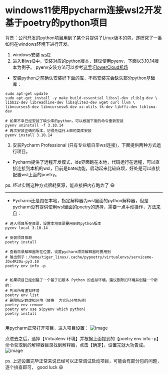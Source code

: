 
# windows11使用pycharm连接wsl2开发基于poetry的python项目


背景：公司开发的python项目用到了某个只提供了Linux版本的包，遂研究了一番如何在windows环境下进行开发。


1. windows安装 [wsl2](https://github.com "wsl2")
2. 进入到wsl2中，安装对应的python版本，建议使用pyenv，下面以3\.10\.14版本为例子。 pyenv安装方法可以参考[这里](https://github.com "这里"):[FlowerCloud机场](https://yunbeijia.com)


* 安装python之前确认安装好下面的库，不然安装完会缺失部分python基础库：



```
sudo apt-get update
sudo apt-get install -y make build-essential libssl-dev zlib1g-dev \
libbz2-dev libreadline-dev libsqlite3-dev wget curl llvm \
libncurses5-dev libncursesw5-dev xz-utils tk-dev libffi-dev liblzma-dev

# 如果不幸已经安装了缺少库的python，可以根据下面的命令重新安装
pyenv uninstall -f 3.10.14
# 再次安装正确的版本，记得先运行上面的类库安装
pyenv install 3.10.14

```

3. 安装Pycharm Professional (只有专业版自带wsl连接)，下面提供两种方式运行项目。


* Pycharm提供了远程开发模式，ide界面跑在本地，代码运行在远程，可以直接连接到本机的wsl，目前是bate功能，启动起来比较麻烦，好处是可以直接配置wsl上面的poetry。


ps. 经过实践这种方式很耗资源，能直接把内存跑炸了 😃




---


* Pycharm还是跑在本地，指定解释器为wsl里面的python解释器，但是pycharm没有提供使用wsl里面的poetry的选择，需要一点手动操作，方法[来自](https://github.com "来自")：



```
# 进入项目所在目录，设置本地目录要用到的python版本  
pyenv local 3.10.14 

# 安装项目依赖
poetry install

# 查看目录解释器所在位置，设置pycharm项目解释器时要用到
# 输出例子：/home/tiger_linux/.cache/pypoetry/virtualenvs/serviceme-JDx4R2Ou-py3.10
poetry env info -p


# 如果项目已经创建了一个基于旧版本 Python 的虚拟环境，建议删除旧环境并创建一个新的：
# 列出所有虚拟环境
poetry env list
# 删除指定的虚拟环境（替换  为实际环境名称）
poetry env remove 
poetry env use $(pyenv which python)
poetry install


```

用pycharm正常打开项目，进入项目设置：
![image](https://img2024.cnblogs.com/blog/1586975/202501/1586975-20250104092009524-1933012499.png)


点进去之后，选择【Virtualenv 环境】并根据上面提到的【poetry env info \-p】命令获取到的解释器目录找到解释器，点击【确定】，设置完就大功告成。
![image](https://img2024.cnblogs.com/blog/1586975/202501/1586975-20250104092056888-1551415145.png)


ps. 上述设置完毕正常来说已经可以正常调试启动项目，可能会有部分包的问题，逐个排查即可， good luck 😃


